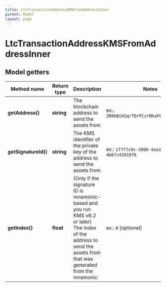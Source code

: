 ```yaml
---
title: LtcTransactionAddressKMSFromAddressInner
parent: Model
layout: page
---
```


# LtcTransactionAddressKMSFromAddressInner

## Model getters

Method name | Return type | Description | Notes
------------ | ------------- | ------------- | -------------
**getAddress()** | **string** | The blockchain address to send the assets from | ex.: `2N9bBiH2qrTDrPCzrNhaFGdkNKS86PJAAAS`
**getSignatureId()** | **string** | The KMS identifier of the private key of the address to send the assets from | ex.: `1f7f7c0c-3906-4aa1-9dfe-4b67c43918f6`
**getIndex()** | **float** | (Only if the signature ID is mnemonic-based and you run KMS v6.2 or later) The index of the address to send the assets from that was generated from the mnemonic | ex.: `0` [optional]

